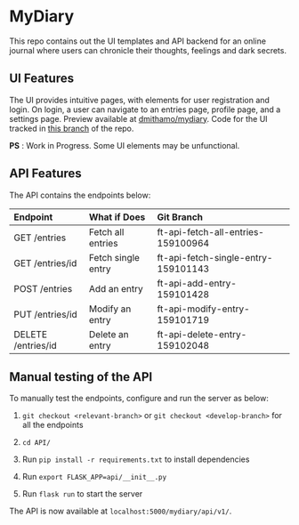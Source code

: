 # MyDiary

This repo contains out the UI templates and API backend for an online journal where users can chronicle their thoughts, feelings and dark secrets.

## UI Features

The UI provides intuitive pages, with elements for user registration and login.
On login, a user can navigate to an entries page, profile page, and a settings page.
Preview available at [dmithamo/mydiary](https://dmithamo.github.io/mydiary/index.html).
Code for the UI tracked in [this branch](https://github.com/dmithamo/mydiary/tree/gh-pages) of the repo.

**PS** : Work in Progress. Some UI elements may be unfunctional.

## API Features

The API contains the endpoints below:
  
| Endpoint               | What if Does             | Git Branch                          |
| :--------------------  | :----------------------- | :--------------------------------   |
| GET  /entries          | Fetch all entries        | ft-api-fetch-all-entries-159100964  |
| GET  /entries/id       | Fetch single entry       | ft-api-fetch-single-entry-159101143 |
| POST /entries          | Add an entry             | ft-api-add-entry-159101428          |
| PUT /entries/id        | Modify an entry          | ft-api-modify-entry-159101719       |
| DELETE /entries/id     | Delete an entry          | ft-api-delete-entry-159102048       |

## Manual testing of the API

To manually test the endpoints, configure and run the server as below:

1. `git checkout <relevant-branch>` or `git checkout <develop-branch>` for all the endpoints

2. `cd API/`

3. Run `pip install -r requirements.txt` to install dependencies

4. Run `export FLASK_APP=api/__init__.py`

5. Run `flask run` to start the server

The API is now available at `localhost:5000/mydiary/api/v1/`.

